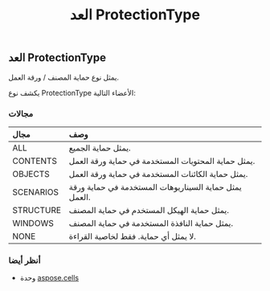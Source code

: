 ﻿---
title: العد ProtectionType
second_title: Aspose.Cells for Python via .NET API المراجع
description:
type: docs
weight: 2420
url: /ar/python-net/aspose.cells/protectiontype/
is_root: false
---
##  العد ProtectionType
يمثل نوع حماية المصنف / ورقة العمل.



يكشف نوع ProtectionType الأعضاء التالية:

###  مجالات
| مجال| وصف|
| :- | :- |
| ALL | يمثل حماية الجميع.|
| CONTENTS | يمثل حماية المحتويات المستخدمة في حماية ورقة العمل.|
| OBJECTS | يمثل حماية الكائنات المستخدمة في حماية ورقة العمل.|
| SCENARIOS | يمثل حماية السيناريوهات المستخدمة في حماية ورقة العمل.|
| STRUCTURE |يمثل حماية الهيكل المستخدم في حماية المصنف.|
| WINDOWS | يمثل حماية النافذة المستخدمة في حماية المصنف.|
| NONE | لا يمثل أي حماية. فقط لخاصية القراءة.|



###  أنظر أيضا
* وحدة [aspose.cells](..)
